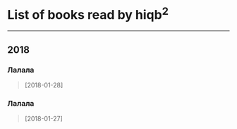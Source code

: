 # List of books read by hiqb<sup>2</sup>
---

## 2018

### Лалала
> [2018-01-28] 


### Лалала
> [2018-01-27] 



